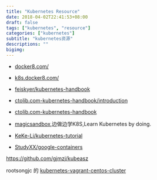```yaml
---
title: "Kubernetes Resource"
date: 2018-04-02T22:41:53+08:00
draft: false
tags: ["kubernetes", "resource"]
categories: ["kubernetes"]
subtitle: "kubernetes资源"
descriptions: ""
bigimg:
---
```


- [docker8.com/](http://docker8.com/)

- [k8s.docker8.com/](http://k8s.docker8.com/)

- [feiskyer/kubernetes-handbook](https://github.com/feiskyer/kubernetes-handbook)

- [ctolib.com-kubernetes-handbook/introduction](https://www.ctolib.com/docs/sfile/kubernetes-handbook/introduction/index.html)

- [ctolib.com-kubernetes-handbook](https://www.ctolib.com/docs/sfile/kubernetes-handbook/index.html)

- [magicsandbox](https://magicsandbox.io/),边做边学K8S,Learn Kubernetes by doing.

- [KeKe-Li/kubernetes-tutorial](https://github.com/KeKe-Li/kubernetes-tutorial/)

- [StudyXX/google-containers](https://github.com/StudyXX/google-containers)

https://github.com/gjmzj/kubeasz

rootsongjc 的 [kubernetes-vagrant-centos-cluster](https://github.com/rootsongjc/kubernetes-vagrant-centos-cluster)
